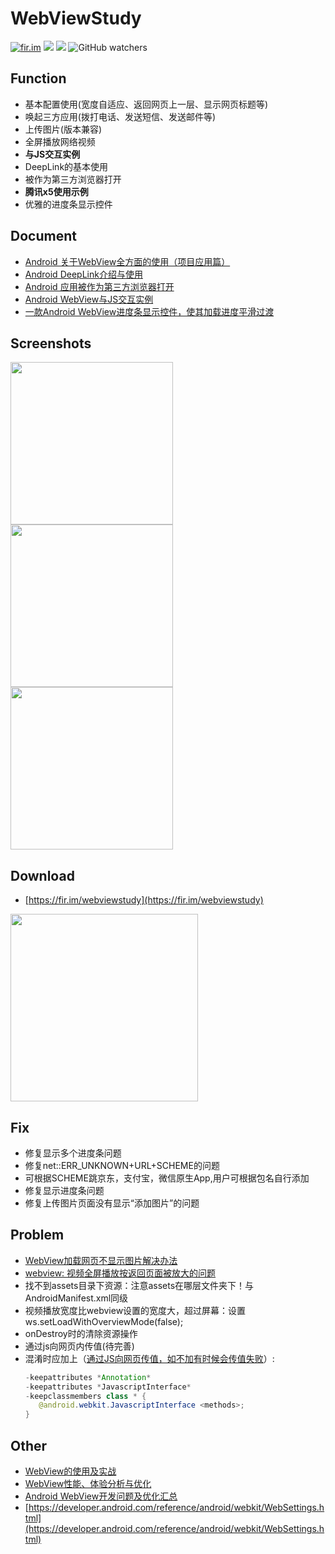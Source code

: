 # WebViewStudy
[![fir.im][1]][2] ![](https://img.shields.io/github/stars/youlookwhat/WebViewStudy.svg?style=flat-square) ![](https://img.shields.io/github/forks/youlookwhat/WebViewStudy.svg?style=flat-square) ![GitHub watchers](https://img.shields.io/github/watchers/youlookwhat/WebViewStudy.svg?style=flat-square&label=Watch)

## Function

 - 基本配置使用(宽度自适应、返回网页上一层、显示网页标题等)
 - 唤起三方应用(拨打电话、发送短信、发送邮件等)
 - 上传图片(版本兼容)
 - 全屏播放网络视频
 - **与JS交互实例**
 - DeepLink的基本使用
 - 被作为第三方浏览器打开
 - **腾讯x5使用示例**
 - 优雅的进度条显示控件

## Document

 - [Android 关于WebView全方面的使用（项目应用篇）](http://www.jianshu.com/p/163d39e562f0)
 - [Android DeepLink介绍与使用](https://www.jianshu.com/p/127c80f62655)
 - [Android 应用被作为第三方浏览器打开](https://www.jianshu.com/p/272bfb6c0779)
 - [Android WebView与JS交互实例](https://www.jianshu.com/p/97f52819a19d)
 - [一款Android WebView进度条显示控件，使其加载进度平滑过渡](https://github.com/youlookwhat/WebProgress)
 
## Screenshots
 
 <img width="260" height=“374” src="https://github.com/youlookwhat/WebViewStudy/blob/master/art/view_00.png"></img>
 <img width="260" height=“374” src="https://github.com/youlookwhat/WebViewStudy/blob/master/art/电话短信邮件测试.png"></img>
 <img width="260" height=“374” src="https://github.com/youlookwhat/WebViewStudy/blob/master/art/上传图片.png"></img>

## Download
 - [https://fir.im/webviewstudy](https://fir.im/webviewstudy)

<img width="300" height=“300” src="https://github.com/youlookwhat/WebViewStudy/blob/master/art/download.png"></img>

## Fix
 - 修复显示多个进度条问题
 - 修复net::ERR_UNKNOWN+URL+SCHEME的问题
 - 可根据SCHEME跳京东，支付宝，微信原生App,用户可根据包名自行添加
 - 修复显示进度条问题
 - 修复上传图片页面没有显示“添加图片”的问题
 
## Problem
 - [WebView加载网页不显示图片解决办法](http://blog.csdn.net/u013320868/article/details/52837671)
 - [webview: 视频全屏播放按返回页面被放大的问题](http://blog.csdn.net/guozhiganggang/article/details/52097975)
 - 找不到assets目录下资源：注意assets在哪层文件夹下！与AndroidManifest.xml同级
 - 视频播放宽度比webview设置的宽度大，超过屏幕：设置ws.setLoadWithOverviewMode(false);
 - onDestroy时的清除资源操作
 - 通过js向网页内传值(待完善)
 - 混淆时应加上（[通过JS向网页传值，如不加有时候会传值失败](http://www.jianshu.com/p/f3b3e91575ee)）:
   ```java
   -keepattributes *Annotation*
   -keepattributes *JavascriptInterface*
   -keepclassmembers class * {
      @android.webkit.JavascriptInterface <methods>;
   }
   
## Other
 - [WebView的使用及实战](http://www.jianshu.com/p/dbf9b7c04be5)
 - [WebView性能、体验分析与优化](https://tech.meituan.com/WebViewPerf.html)
 - [Android WebView开发问题及优化汇总](http://www.cnblogs.com/spring87/p/4532687.html)
 - [https://developer.android.com/reference/android/webkit/WebSettings.html](https://developer.android.com/reference/android/webkit/WebSettings.html)
   
[1]:https://img.shields.io/badge/download-fir.im-brightgreen.svg?style=flat-square
[2]:https://fir.im/webviewstudy